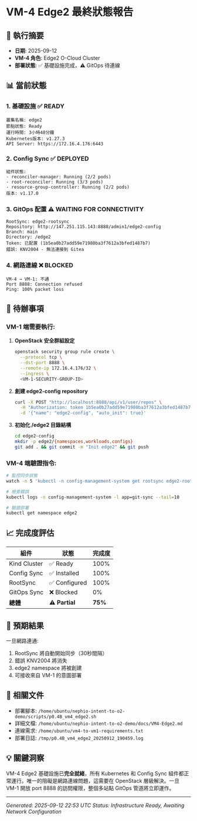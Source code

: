 # VM-4 Edge2 最終狀態報告

## 🎯 執行摘要
- **日期**: 2025-09-12
- **VM-4 角色**: Edge2 O-Cloud Cluster
- **部署狀態**: ✅ 基礎設施完成，⚠️ GitOps 待連線

## 📊 當前狀態

### 1. 基礎設施 ✅ READY
```
叢集名稱: edge2
節點狀態: Ready
運行時間: 3小時48分鐘
Kubernetes版本: v1.27.3
API Server: https://172.16.4.176:6443
```

### 2. Config Sync ✅ DEPLOYED
```
組件狀態:
- reconciler-manager: Running (2/2 pods)
- root-reconciler: Running (3/3 pods)
- resource-group-controller: Running (2/2 pods)
版本: v1.17.0
```

### 3. GitOps 配置 ⚠️ WAITING FOR CONNECTIVITY
```
RootSync: edge2-rootsync
Repository: http://147.251.115.143:8888/admin1/edge2-config
Branch: main
Directory: /edge2
Token: 已配置 (1b5ea0b27add59e71980ba3f7612a3bfed1487b7)
錯誤: KNV2004 - 無法連接到 Gitea
```

### 4. 網路連線 ❌ BLOCKED
```
VM-4 → VM-1: 不通
Port 8888: Connection refused
Ping: 100% packet loss
```

## 🔧 待辦事項

### VM-1 端需要執行:
1. **OpenStack 安全群組設定**
   ```bash
   openstack security group rule create \
     --protocol tcp \
     --dst-port 8888 \
     --remote-ip 172.16.4.176/32 \
     --ingress \
     <VM-1-SECURITY-GROUP-ID>
   ```

2. **創建 edge2-config repository**
   ```bash
   curl -X POST "http://localhost:8888/api/v1/user/repos" \
     -H "Authorization: token 1b5ea0b27add59e71980ba3f7612a3bfed1487b7" \
     -d '{"name": "edge2-config", "auto_init": true}'
   ```

3. **初始化 /edge2 目錄結構**
   ```bash
   cd edge2-config
   mkdir -p edge2/{namespaces,workloads,configs}
   git add . && git commit -m "Init edge2" && git push
   ```

### VM-4 端驗證指令:
```bash
# 監控同步狀態
watch -n 5 'kubectl -n config-management-system get rootsync edge2-rootsync'

# 檢查錯誤
kubectl logs -n config-management-system -l app=git-sync --tail=10

# 驗證部署
kubectl get namespace edge2
```

## 📈 完成度評估

| 組件 | 狀態 | 完成度 |
|------|------|--------|
| Kind Cluster | ✅ Ready | 100% |
| Config Sync | ✅ Installed | 100% |
| RootSync | ✅ Configured | 100% |
| GitOps Sync | ❌ Blocked | 0% |
| **總體** | **⚠️ Partial** | **75%** |

## 🚀 預期結果

一旦網路連通:
1. RootSync 將自動開始同步（30秒間隔）
2. 錯誤 KNV2004 將消失
3. edge2 namespace 將被創建
4. 可接收來自 VM-1 的意圖部署

## 📝 相關文件

- 部署腳本: `/home/ubuntu/nephio-intent-to-o2-demo/scripts/p0.4B_vm4_edge2.sh`
- 詳細文檔: `/home/ubuntu/nephio-intent-to-o2-demo/docs/VM4-Edge2.md`
- 連線需求: `/home/ubuntu/vm4-to-vm1-requirements.txt`
- 部署日誌: `/tmp/p0.4B_vm4_edge2_20250912_190459.log`

## 💡 關鍵洞察

VM-4 Edge2 基礎設施已**完全就緒**，所有 Kubernetes 和 Config Sync 組件都正常運行。唯一的阻礙是網路連線問題，這需要在 OpenStack 層級解決。一旦 VM-1 開放 port 8888 的訪問權限，整個多站點 GitOps 管道將立即運作。

---
*Generated: 2025-09-12 22:53 UTC*
*Status: Infrastructure Ready, Awaiting Network Configuration*